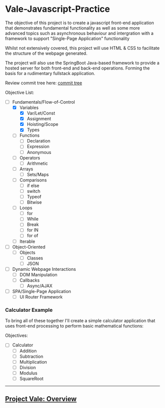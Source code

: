 # Vale-Javascript-Practice

The objective of this project is to create a javascript front-end application that demonstrates fundamental functionality
as well as some more advanced topics such as asynchronous behaviour and intergration with a framework to support "Single-Page Application" functionality

Whilst not extensively covered, this project will use HTML & CSS to facilitate the structure of the webpage generated.

The project will also use the SpringBoot Java-based framework to provide a hosted server for both front-end and back-end operations. Forming the basis for a rudimentary fullstack application.

Review commit tree here: [commit tree](https://github.com/MorickClive/Vale-Javascript-Practice/network)

Objective List:

- [ ] Fundamentals/Flow-of-Control
	- [X] Variables
		- [X] Var/Let/Const
		- [X] Assignment
		- [X] Hoisting/Scope
		- [X] Types
	- [ ] Functions
		- [ ] Declaration
		- [ ] Expression
		- [ ] Anonymous
	- [ ] Operators
		- [ ] Arithmetic
	- [ ] Arrays
		- [ ] Sets/Maps
	- [ ] Comparisons
		- [ ] if else
		- [ ] switch
		- [ ] Typeof
		- [ ] Bitwise
	- [ ] Loops 
		- [ ] for
		- [ ] While
		- [ ] Break
		- [ ] for IN
		- [ ] for of
	- [ ] Iterable
- [ ] Object-Oriented
	- [ ] Objects
		- [ ] Classes
		- [ ] JSON
- [ ] Dynamic Webpage Interactions
	- [ ] DOM Manipulation
	- [ ] Callbacks
		- [ ] Async/AJAX
- [ ] SPA/Single-Page Application 
	- [ ] UI Router Framework

### Calculator Example

To bring all of these together I'll create a simple calculator application that uses front-end processing to perform
basic mathematical functions:

Objectives:

- [ ] Calculator
	- [ ] Addition
	- [ ] Subtraction
	- [ ] Multiplication
	- [ ] Division
	- [ ] Modulus
	- [ ] SquareRoot

---

## [Project Vale: Overview](https://github.com/MorickClive/Project-Vale/blob/main/README.md#project-vale)